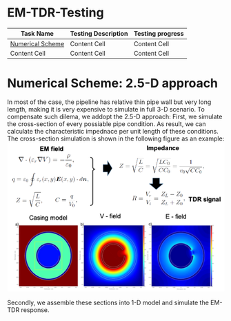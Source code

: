 # EM-TDR-Testing

| Task Name | Testing Description | Testing progress |
| ------------- | ------------- | ------------- |
| [Numerical Scheme](#numerical-scheme-25-d-approach)  | Content Cell  | Content Cell  |
| Content Cell  | Content Cell  | Content Cell  |


# Numerical Scheme: 2.5-D approach

In most of the case, the pipeline has relative thin pipe wall but very long length, making it is very expensive to simulate in full 3-D scenario. To compensate such dilema, we addopt the 2.5-D approach: First, we simulate the cross-section of every possiable pipe condition. As result, we can calculate the characteristic impednace per unit length of these conditions. The cross-section simulation is shown in the following figure as an example: 
![characteristic impednace calculation](https://github.com/wjn911/EM-TDR-Testing/blob/main/Picture1.png)

Secondly, we assemble these sections into 1-D model and simulate the EM-TDR response. 
